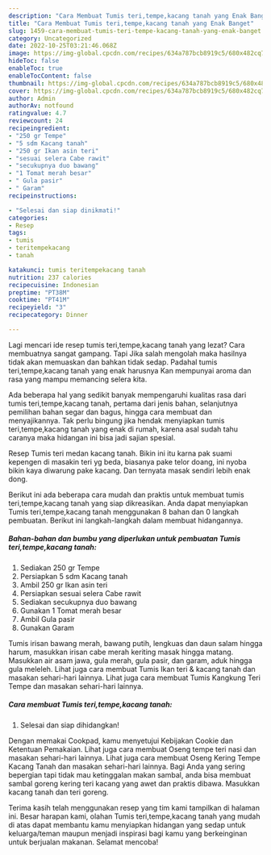 ```yaml
---
description: "Cara Membuat Tumis teri,tempe,kacang tanah yang Enak Banget"
title: "Cara Membuat Tumis teri,tempe,kacang tanah yang Enak Banget"
slug: 1459-cara-membuat-tumis-teri-tempe-kacang-tanah-yang-enak-banget
category: Uncategorized
date: 2022-10-25T03:21:46.068Z
image: https://img-global.cpcdn.com/recipes/634a787bcb8919c5/680x482cq70/tumis-teritempekacang-tanah-foto-resep-utama.jpg
hideToc: false
enableToc: true
enableTocContent: false
thumbnail: https://img-global.cpcdn.com/recipes/634a787bcb8919c5/680x482cq70/tumis-teritempekacang-tanah-foto-resep-utama.jpg
cover: https://img-global.cpcdn.com/recipes/634a787bcb8919c5/680x482cq70/tumis-teritempekacang-tanah-foto-resep-utama.jpg
author: Admin
authorAv: notfound
ratingvalue: 4.7
reviewcount: 24
recipeingredient:
- "250 gr Tempe"
- "5 sdm Kacang tanah"
- "250 gr Ikan asin teri"
- "sesuai selera Cabe rawit"
- "secukupnya duo bawang"
- "1 Tomat merah besar"
- " Gula pasir"
- " Garam"
recipeinstructions:

- "Selesai dan siap dinikmati!"
categories:
- Resep
tags:
- tumis
- teritempekacang
- tanah

katakunci: tumis teritempekacang tanah 
nutrition: 237 calories
recipecuisine: Indonesian
preptime: "PT38M"
cooktime: "PT41M"
recipeyield: "3"
recipecategory: Dinner

---
```



Lagi mencari ide resep tumis teri,tempe,kacang tanah yang lezat? Cara membuatnya sangat gampang. Tapi Jika salah mengolah maka hasilnya tidak akan memuaskan dan bahkan tidak sedap. Padahal tumis teri,tempe,kacang tanah yang enak harusnya Kan mempunyai aroma dan rasa yang mampu memancing selera kita.


Ada beberapa hal yang sedikit banyak mempengaruhi kualitas rasa dari tumis teri,tempe,kacang tanah, pertama dari jenis bahan, selanjutnya pemilihan bahan segar dan bagus, hingga cara membuat dan menyajikannya. Tak perlu bingung jika hendak menyiapkan tumis teri,tempe,kacang tanah yang enak di rumah, karena asal sudah tahu caranya maka hidangan ini bisa jadi sajian spesial.

Resep Tumis teri medan kacang tanah. Bikin ini itu karna pak suami kepengen di masakin teri yg beda, biasanya pake telor doang, ini nyoba bikin kaya diwarung pake kacang. Dan ternyata masak sendiri lebih enak dong.


Berikut ini ada beberapa cara mudah dan praktis untuk membuat tumis teri,tempe,kacang tanah yang siap dikreasikan. Anda dapat menyiapkan Tumis teri,tempe,kacang tanah menggunakan 8 bahan dan 0 langkah pembuatan. Berikut ini langkah-langkah dalam membuat hidangannya.

<!--inarticleads1-->

##### Bahan-bahan dan bumbu yang diperlukan untuk pembuatan Tumis teri,tempe,kacang tanah:

1. Sediakan 250 gr Tempe
1. Persiapkan 5 sdm Kacang tanah
1. Ambil 250 gr Ikan asin teri
1. Persiapkan sesuai selera Cabe rawit
1. Sediakan secukupnya duo bawang
1. Gunakan 1 Tomat merah besar
1. Ambil  Gula pasir
1. Gunakan  Garam


Tumis irisan bawang merah, bawang putih, lengkuas dan daun salam hingga harum, masukkan irisan cabe merah keriting masak hingga matang. Masukkan air asam jawa, gula merah, gula pasir, dan garam, aduk hingga gula meleleh. Lihat juga cara membuat Tumis Ikan teri &amp; kacang tanah dan masakan sehari-hari lainnya. Lihat juga cara membuat Tumis Kangkung Teri Tempe dan masakan sehari-hari lainnya. 

<!--inarticleads2-->

##### Cara membuat Tumis teri,tempe,kacang tanah:


1. Selesai dan siap dihidangkan!

Dengan memakai Cookpad, kamu menyetujui Kebijakan Cookie dan Ketentuan Pemakaian. Lihat juga cara membuat Oseng tempe teri nasi dan masakan sehari-hari lainnya. Lihat juga cara membuat Oseng Kering Tempe Kacang Tanah dan masakan sehari-hari lainnya. Bagi Anda yang sering bepergian tapi tidak mau ketinggalan makan sambal, anda bisa membuat sambal goreng kering teri kacang yang awet dan praktis dibawa. Masukkan kacang tanah dan teri goreng. 

Terima kasih telah menggunakan resep yang tim kami tampilkan di halaman ini. Besar harapan kami, olahan Tumis teri,tempe,kacang tanah yang mudah di atas dapat membantu kamu menyiapkan hidangan yang sedap untuk keluarga/teman maupun menjadi inspirasi bagi kamu yang berkeinginan untuk berjualan makanan. Selamat mencoba!
